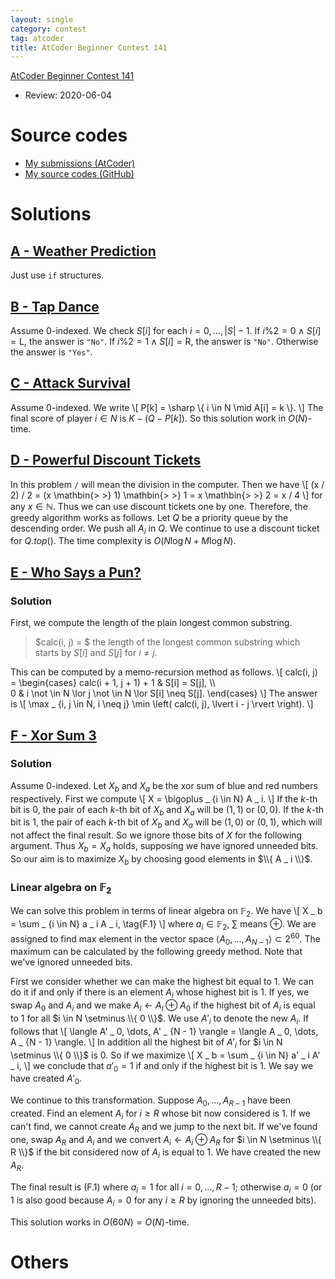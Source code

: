 ```yaml
---
layout: single
category: contest
tag: atcoder
title: AtCoder Beginner Contest 141
---
```


[AtCoder Beginner Contest 141](https://atcoder.jp/contests/abc141)

- Review: 2020-06-04

# Source codes

- [My submissions (AtCoder)](https://atcoder.jp/contests/abc141/submissions?f.User=kazunetakahashi)
- [My source codes (GitHub)](https://github.com/kazunetakahashi/atcoder/tree/master/2019/0915_ABC141)

# Solutions

## [A - Weather Prediction](https://atcoder.jp/contests/abc141/tasks/abc141_a)

Just use `if` structures.

## [B - Tap Dance](https://atcoder.jp/contests/abc141/tasks/abc141_b)

Assume $0$-indexed. We check $S[i]$ for each $i = 0, \dots, \lvert S \rvert - 1$. If $i \% 2 = 0 \land S[i] = \mathrm{L}$, the answer is `"No"`. If $i \% 2 = 1 \land S[i] = \mathrm{R}$, the answer is `"No"`. Otherwise the answer is `"Yes"`.

## [C - Attack Survival](https://atcoder.jp/contests/abc141/tasks/abc141_c)

Assume $0$-indexed. We write
\\[
  P[k] = \sharp \\{ i \in N \mid A[i] = k \\}.
\\]
The final score of player $i \in N$ is $K - (Q - P[k])$. So this solution work in $O(N)$-time.

## [D - Powerful Discount Tickets](https://atcoder.jp/contests/abc141/tasks/abc141_d)

In this problem `/` will mean the division in the computer. Then we have
\\[
  (x / 2) / 2 = (x \mathbin{> >} 1) \mathbin{> >} 1 = x \mathbin{> >} 2 = x / 4
\\]
for any $x \in \mathbb{N}$. Thus we can use discount tickets one by one. Therefore, the greedy algorithm works as follows. Let $Q$ be a priority queue by the descending order. We push all $A _ i$ in $Q$. We continue to use a discount ticket for $Q.top()$. The time complexity is $O(N \log N + M \log N)$.

## [E - Who Says a Pun?](https://atcoder.jp/contests/abc141/tasks/abc141_e)

### Solution

First, we compute the length of the plain longest common substring.

> $calc(i, j) = $ the length of the longest common substring which starts by $S[i]$ and $S[j]$ for $i \neq j$.

This can be computed by a memo-recursion method as follows.
\\[
  calc(i, j) =
  \begin{cases}
      calc(i + 1, j + 1) + 1 & S[i] = S[j], \\\\\
    0 & i \not \in N \lor j \not \in N \lor S[i] \neq S[j].
  \end{cases}
\\]
The answer is
\\[
  \max _ {i, j \in N, i \neq j} \min \left( calc(i, j), \lvert i - j \rvert \right).
\\]

## [F - Xor Sum 3](https://atcoder.jp/contests/abc141/tasks/abc141_f)

### Solution

Assume $0$-indexed. Let $X _ b$ and $X _ a$ be the xor sum of blue and red numbers respectively. First we compute
\\[
  X = \bigoplus _ {i \in N} A _ i.
\\]
If the $k$-th bit is $0$, the pair of each $k$-th bit of $X _ b$ and $X _ a$ will be $(1, 1)$ or $(0, 0)$. If the $k$-th bit is $1$, the pair of each $k$-th bit of $X _ b$ and $X _ a$ will be $(1, 0)$ or $(0, 1)$, which will not affect the final result. So we ignore those bits of $X$ for the following argument. Thus $X _ b = X _ a$ holds, supposing we have ignored unneeded bits. So our aim is to maximize $X _ b$ by choosing good elements in $\\{ A _ i \\}$.

### Linear algebra on $\mathbb{F} _ 2$

We can solve this problem in terms of linear algebra on $\mathbb{F} _ 2$. We have
\\[
  X _ b = \sum _ {i \in N} a _ i A _ i, \tag{F.1}
\\]
where $a _ i \in \mathbb{F} _ 2$, $\sum$ means $\oplus$. We are assigned to find max element in the vector space $\langle A _ 0, \dots, A _ {N - 1} \rangle \subset 2 ^ {60}$. The maximum can be calculated by the following greedy method. Note that we've ignored unneeded bits.

First we consider whether we can make the highest bit equal to $1$. We can do it if and only if there is an element $A _ i$ whose highest bit is $1$. If yes, we swap $A _ 0$ and $A _ i$ and we make $A _ i \gets A _ i \oplus A _ 0$ if the highest bit of $A _ i$ is equal to $1$ for all $i \in N \setminus \\{ 0 \\}$. We use $A' _ i$ to denote the new $A _ i$. If follows that
\\[
  \langle A' _ 0, \dots, A' _ {N - 1} \rangle = \langle A _ 0, \dots, A _ {N - 1} \rangle.
\\]
In addition all the highest bit of $A' _ i$ for $i \in N \setminus \\{ 0 \\}$ is $0$. So if we maximize
\\[
  X _ b = \sum _ {i \in N} a' _ i A' _ i,
\\]
we conclude that $a' _ 0 = 1$ if and only if the highest bit is $1$. We say we have created $A' _ 0$.

We continue to this transformation. Suppose $A _ 0, \dots, A _ {R - 1}$ have been created. Find an element $A _ i$ for $i \geq R$ whose bit now considered is $1$. If we can't find, we cannot create $A _ R$ and we jump to the next bit. If we've found one, swap $A _ R$ and $A _ i$ and we convert $A _ i \gets A _ i \oplus A _ R$ for $i \in N \setminus \\{ R \\}$ if the bit considered now of $A _ i$ is equal to $1$. We have created the new $A _ R$.

The final result is (F.1) where $a _ i = 1$ for all $i = 0, \dots, R - 1$; otherwise $a _ i = 0$ (or $1$ is also good because $A _ i = 0$ for any $i \geq R$ by ignoring the unneeded bits).

This solution works in $O(60N) = O(N)$-time.

# Others
